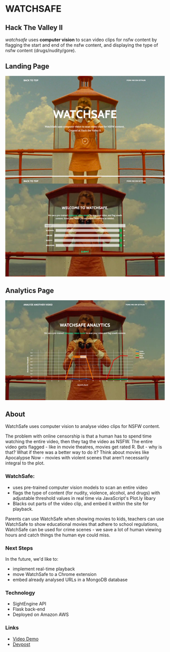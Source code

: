# WATCHSAFE

## Hack The Valley II

*watchsafe* uses **computer vision** to scan video clips for nsfw content by flagging the start and end of the nsfw content, and displaying the type of nsfw content (drugs/nudity/gore).

## Landing Page
![Image Not Found](preview1.png)
![Image Not Found](preview2.png)

## Analytics Page
![Image Not Found](preview4.png)

## About
WatchSafe uses computer vision to analyse video clips for NSFW content.

The problem with online censorship is that a human has to spend time watching the entire video, then they tag the video as NSFW. The entire video gets flagged - like in movie theatres, movies get rated R. But - why is that? What if there was a better way to do it? Think about movies like Apocalypse Now - movies with violent scenes that aren’t necessarily integral to the plot.

### WatchSafe:
* uses pre-trained computer vision models to scan an entire video
* flags the type of content (for nudity, violence, alcohol, and drugs) with adjustable threshold values in real time via JavaScript's Plot.ly libary
* Blacks out parts of the video clip, and embed it within the site for playback.

Parents can use WatchSafe when showing movies to kids, teachers can use WatchSafe to show educational movies that adhere to school regulations, WatchSafe can be used for crime scenes - we save a lot of human viewing hours and catch things the human eye could miss.

### Next Steps
In the future, we'd like to:
* implement real-time playback 
* move WatchSafe to a Chrome extension
* embed already analysed URLs in a MongoDB database

### Technology
* SightEngine API
* Flask back-end
* Deployed on Amazon AWS

### Links
* [Video Demo](https://www.youtube.com/watch?v=_Wwa5B8vHKo "Video Demo")
* [Devpost](https://devpost.com/software/watchsafe "Devpost")
